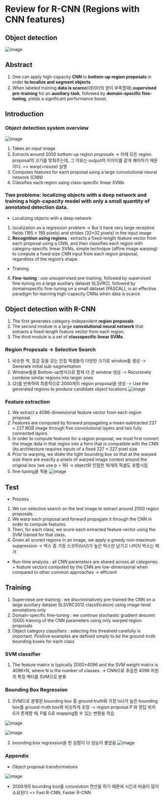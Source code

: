 # Review for R-CNN (Regions with CNN features)
## Object detection
![image](https://user-images.githubusercontent.com/74392995/128475565-00990815-7440-4eb8-ae69-f439f1b52a80.png)

## Abstract
1. One can apply high-capacity **CNN** to **bottom-up region proposals** in order **to localize and segment objects**
2. When labeled training **data is scarce**(데이터의 양이 부족할때),**supervised pre-training** for an **auxiliary task**, followed by **domain-specific fine-tuning**, yields a significant performance boost.
## Introduction
### Object detection system overview
![image](https://user-images.githubusercontent.com/74392995/128470816-f7e324e1-2035-4f4e-a024-d4b80373e655.png)

1.  Takes an input image
2.  Extracts around 2000 bottom-up region proposals -> 이때 모든 region proposal의 크기를 맞춰주는데, 그 이유는 output의 이미지를 같게 해야하기 때문이다. => warp(=resize) 실행
3.  Computes features for each proposal using a large convolutional neural network (CNN)
4.  Classifies each region using class-specific linear SVMs
### Two problems: localizing objects with a deep network and training a high-capacity model with only a small quantity of annotated detection data.
* Localizing objects with a deep network
1. localization as a regression problem -> But it have very large receptive fields (195 × 195 pixels) and strides (32×32 pixels) in the input image
2. **Recognition using regions** : extracts a fixed-length feature vector from each proposal using a CNN, and then classifies each region with category-specific linear SVMs, simple technique (affine image warping) to compute a fixed-size CNN input from each region proposal, regardless of the region’s shape.
* Training
4. **Fine-tuning** : use unsupervised pre-training, followed by supervised fine-tuning on a large auxiliary dataset (ILSVRC), followed by domainspecific fine-tuning on a small dataset (PASCAL), is an effective paradigm for learning high-capacity CNNs when data is scarce
## Object detection with R-CNN
1. The first generates category-independent **region proposals**.
2. The second module is a large **convolutional neural network** that extracts a fixed-length feature vector from each region.
3. The third module is a set of **classspecific linear SVMs**.
### Region Proposals -> Selective Search
1. 비슷한 색, 질감 등을 갖는 인접 픽셀들의 다양한 크기로 window를 생성 -> Generate initial sub-segmentation
2. Window들을 Bottom-up방식으로 합쳐 더 큰 window 생성 -> Recursively combine similar regions into larger ones
3. (2)를 반복하여 최종적으로 2000개의 region proposal을 생성 -> Use the generated regions to produce candidate object locations
![image](https://user-images.githubusercontent.com/74392995/128473651-c46cdb1d-18a5-4daf-8e96-6304020069a0.png)


### Feature extraction
1. We extract a 4096-dimensional feature vector from each region proposal
2. Features are computed by forward propagating a mean-subtracted 227 × 227 RGB image through five convolutional layers and two fully connected layers.
3. In order to compute features for a region proposal, we must first convert the image data in that region into a form that is compatible with the CNN (its architecture requires
inputs of a fixed 227 × 227 pixel size
4. Prior to warping, we dilate the tight bounding box so that at the warped size there are exactly p pixels of warped image context around the original box (we use p = 16) -> object와 인접한 16개의 픽셀도 포함시킴
5. fine-tuning을 적용
![image](https://user-images.githubusercontent.com/74392995/128475282-26a007b0-b3db-48e0-8ab8-6209d2db28b8.png)

## Test
* Process
1. We run selective search on the test image to extract around 2000 region proposals.
2. We warp each proposal and forward propagate it through the CNN in order to compute features. 
3. Then, for each class, we score each extracted feature vector using the SVM trained for that class. 
4. Given all scored regions in an image, we apply a greedy non-maximum suppression -> 박스 중 가장 스코어(IoU)가 높은 박스만 남기고 나머지 박스는 제거
* Run-time analysis : all CNN parameters are shared across all categories. + feature vectors computed by the CNN are low-dimensional when compared to other common approaches ->  efficient
## Training 
1. Superviese pre-training : we discriminatively pre-trained the CNN on a large auxiliary dataset (ILSVRC2012 classification) using image-level annotations only
2. Domain-specific fine-tuning : we continue stochastic gradient descent (SGD) training of the CNN parameters using only warped region proposals
3. Object category classifiers : selecting this threshold carefully is important. Positive examples are defined simply to be the ground-truth bounding boxes for each class 
### SVM classifier
1. The feature matrix is typically 2000×4096 and the SVM weight matrix is 4096×N, where N is the number of classes. -> CNN으로 추출한 4096 차원의 특징 벡터를 SVM으로 분류
### Bounding Box Regression
1. SVM으로 분류된 bounding box 중 ground truth와 가장 IoU가 높은 bounding box를 ground-truth box와 비슷하게 조정 ->  region proposal P 와 정답 위치 G가 존재할 때, P를 G로 mapping할 수 있는 변환을 학습

![image](https://user-images.githubusercontent.com/74392995/128666416-42b5fd2d-d078-4cfd-8bf8-722bb810c0d0.png)

![image](https://user-images.githubusercontent.com/74392995/128666397-3194d0cc-9737-46d6-a069-23212b38ebed.png)

2. bounding box regression을 한 실험이 더 성능이 좋았음
![image](https://user-images.githubusercontent.com/74392995/128484335-c3dce5dd-e577-4043-80e3-f630b8042444.png)

### Appendix
* Object proposal transformations

![image](https://user-images.githubusercontent.com/74392995/128666235-29bc3ebf-56ee-41f0-9e08-4bcac1bec31b.png)

* 2000개의 bounding box를 convolution 연산을 하기 때문에 시간과 비용이 많이 소요된다 => Fast R-CNN, Faster R-CNN 
